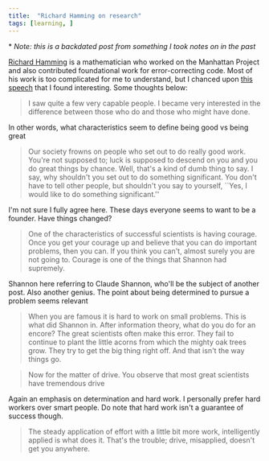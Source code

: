 ```yaml
---
title:  "Richard Hamming on research"
tags: [learning, ]
---
```


\* *Note: this is a backdated post from something I took notes on in the past*

[Richard Hamming](https://history.computer.org/pioneers/hamming.html "Hamming") is a mathematician who worked on the Manhattan Project and also contributed foundational work for error-correcting code. Most of his work is too complicated for me to understand, but I chanced upon [this speech](http://www.cs.virginia.edu/~robins/YouAndYourResearch.html "Hamming speech") that I found interesting. Some thoughts below:

> I saw quite a few very capable people. I became very interested in the difference between those who do and those who might have done.

In other words, what characteristics seem to define being good vs being great

> Our society frowns on people who set out to do really good work. You're not supposed to; luck is supposed to descend on you and you do great things by chance. Well, that's a kind of dumb thing to say. I say, why shouldn't you set out to do something significant. You don't have to tell other people, but shouldn't you say to yourself, ``Yes, I would like to do something significant.''

I'm not sure I fully agree here. These days everyone seems to want to be a founder. Have things changed? 

> One of the characteristics of successful scientists is having courage. Once you get your courage up and believe that you can do important problems, then you can. If you think you can't, almost surely you are not going to. Courage is one of the things that Shannon had supremely.

Shannon here referring to Claude Shannon, who'll be the subject of another post. Also another genius. The point about being determined to pursue a problem seems relevant

> When you are famous it is hard to work on small problems. This is what did Shannon in. After information theory, what do you do for an encore? The great scientists often make this error. They fail to continue to plant the little acorns from which the mighty oak trees grow. They try to get the big thing right off. And that isn't the way things go.

> Now for the matter of drive. You observe that most great scientists have tremendous drive

Again an emphasis on determination and hard work. I personally prefer hard workers over smart people. Do note that hard work isn't a guarantee of success though.

> The steady application of effort with a little bit more work, intelligently applied is what does it. That's the trouble; drive, misapplied, doesn't get you anywhere. 
